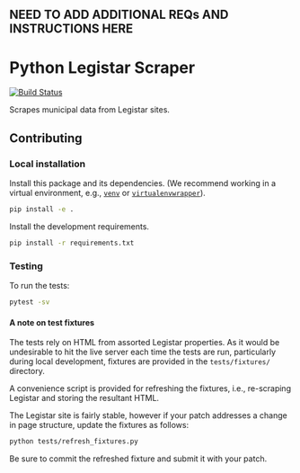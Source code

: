 ## NEED TO ADD ADDITIONAL REQs AND INSTRUCTIONS HERE


Python Legistar Scraper
=======================

[![Build Status](https://travis-ci.org/opencivicdata/python-legistar-scraper.svg?branch=master)](https://travis-ci.org/opencivicdata/python-legistar-scraper)

Scrapes municipal data from Legistar sites.

## Contributing

### Local installation

Install this package and its dependencies. (We recommend working in a virtual
environment, e.g., [`venv`](https://docs.python.org/3/library/venv.html) or
[`virtualenvwrapper`](https://virtualenvwrapper.readthedocs.io/en/latest/)).

```bash
pip install -e .
```

Install the development requirements.

```bash
pip install -r requirements.txt
```

### Testing

To run the tests:

```bash
pytest -sv
```

#### A note on test fixtures

The tests rely on HTML from assorted Legistar properties. As it would be
undesirable to hit the live server each time the tests are run, particularly
during local development, fixtures are provided in the `tests/fixtures/`
directory.

A convenience script is provided for refreshing the fixtures, i.e., re-scraping
Legistar and storing the resultant HTML.

The Legistar site is fairly stable, however if your patch addresses a change
in page structure, update the fixtures as follows:

```bash
python tests/refresh_fixtures.py
```

Be sure to commit the refreshed fixture and submit it with your patch.